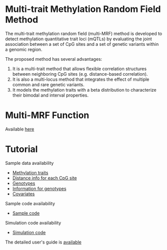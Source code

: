 # Multi-trait Methylation Random Field Method
The multi-trait methylation random field (multi-MRF) method is developed to detect methylation quantitative trait loci (mQTLs) by evaluating the joint association between a set of CpG sites and a set of genetic variants within a genomic region. 

The proposed method has several advantages:
1) It is a multi-trait method that allows flexible correlation structures between neighboring CpG sites (e.g. distance-based correlation). 
2) It is also a multi-locus method that integrates the effect of multiple common and rare genetic variants. 
3) It models the methylation traits with a beta distribution to characterize their bimodal and interval properties. 

# Multi-MRF Function
Available [here](./R/Multi-MRF.R)

# Tutorial
Sample data availability
- [Methylation traits](./Example/Data/Traits.txt)
- [Distance info for each CpG site](./Example/Data/Distance.txt)
- [Genotypes](./Example/Data/Genotypes.txt)
- [Information for genotypes](./Example/Data/info.info)
- [Covariates](./Example/Data/Covariates.txt)

Sample code availability
- [Sample code](./Example/Example.R)

Simulation code availability
- [Simulation code](./Example/Simulation.R)

The detailed user's guide is [available](./Multi-MRF%20User's%20Guide.pdf)
